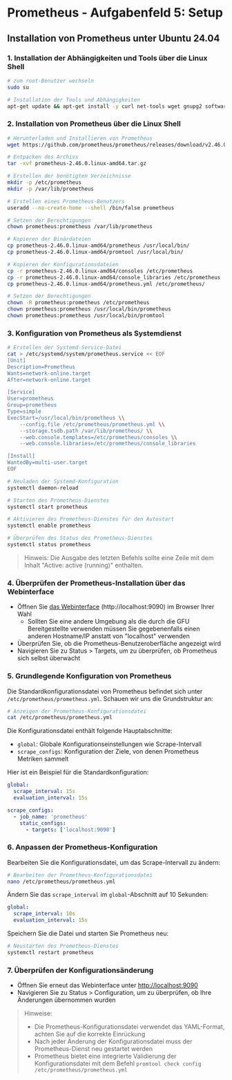 # Prometheus - Aufgabenfeld 5: Setup

## Installation von Prometheus unter Ubuntu 24.04

### 1. Installation der Abhängigkeiten und Tools über die Linux Shell

```bash
# zum root-Benutzer wechseln
sudo su

# Installation der Tools und Abhängigkeiten
apt-get update && apt-get install -y curl net-tools wget gnupg2 software-properties-common
```

### 2. Installation von Prometheus über die Linux Shell

```bash
# Herunterladen und Installieren von Prometheus
wget https://github.com/prometheus/prometheus/releases/download/v2.46.0/prometheus-2.46.0.linux-amd64.tar.gz

# Entpacken des Archivs
tar -xvf prometheus-2.46.0.linux-amd64.tar.gz

# Erstellen der benötigten Verzeichnisse
mkdir -p /etc/prometheus
mkdir -p /var/lib/prometheus

# Erstellen eines Prometheus-Benutzers
useradd --no-create-home --shell /bin/false prometheus

# Setzen der Berechtigungen
chown prometheus:prometheus /var/lib/prometheus

# Kopieren der Binärdateien
cp prometheus-2.46.0.linux-amd64/prometheus /usr/local/bin/
cp prometheus-2.46.0.linux-amd64/promtool /usr/local/bin/

# Kopieren der Konfigurationsdateien
cp -r prometheus-2.46.0.linux-amd64/consoles /etc/prometheus
cp -r prometheus-2.46.0.linux-amd64/console_libraries /etc/prometheus
cp prometheus-2.46.0.linux-amd64/prometheus.yml /etc/prometheus/

# Setzen der Berechtigungen
chown -R prometheus:prometheus /etc/prometheus
chown prometheus:prometheus /usr/local/bin/prometheus
chown prometheus:prometheus /usr/local/bin/promtool
```

### 3. Konfiguration von Prometheus als Systemdienst

```bash
# Erstellen der Systemd-Service-Datei
cat > /etc/systemd/system/prometheus.service << EOF
[Unit]
Description=Prometheus
Wants=network-online.target
After=network-online.target

[Service]
User=prometheus
Group=prometheus
Type=simple
ExecStart=/usr/local/bin/prometheus \\
    --config.file /etc/prometheus/prometheus.yml \\
    --storage.tsdb.path /var/lib/prometheus/ \\
    --web.console.templates=/etc/prometheus/consoles \\
    --web.console.libraries=/etc/prometheus/console_libraries

[Install]
WantedBy=multi-user.target
EOF

# Neuladen der Systemd-Konfiguration
systemctl daemon-reload

# Starten des Prometheus-Dienstes
systemctl start prometheus

# Aktivieren des Prometheus-Dienstes für den Autostart
systemctl enable prometheus

# Überprüfen des Status des Prometheus-Dienstes
systemctl status prometheus
```
> Hinweis: Die Ausgabe des letzten Befehls sollte eine Zeile mit dem Inhalt "Active: active (running)" enthalten.

### 4. Überprüfen der Prometheus-Installation über das Webinterface

- Öffnen Sie [das Webinterface](http://localhost:9090) (http://localhost:9090) im Browser Ihrer Wahl
    - Sollten Sie eine andere Umgebung als die durch die GFU Bereitgestellte verwenden müssen Sie gegebenenfalls einen anderen Hostname/IP anstatt von "localhost" verwenden
- Überprüfen Sie, ob die Prometheus-Benutzeroberfläche angezeigt wird
- Navigieren Sie zu Status > Targets, um zu überprüfen, ob Prometheus sich selbst überwacht

### 5. Grundlegende Konfiguration von Prometheus

Die Standardkonfigurationsdatei von Prometheus befindet sich unter `/etc/prometheus/prometheus.yml`. Schauen wir uns die Grundstruktur an:

```bash
# Anzeigen der Prometheus-Konfigurationsdatei
cat /etc/prometheus/prometheus.yml
```

Die Konfigurationsdatei enthält folgende Hauptabschnitte:

- `global`: Globale Konfigurationseinstellungen wie Scrape-Intervall
- `scrape_configs`: Konfiguration der Ziele, von denen Prometheus Metriken sammelt

Hier ist ein Beispiel für die Standardkonfiguration:

```yaml
global:
  scrape_interval: 15s
  evaluation_interval: 15s

scrape_configs:
  - job_name: 'prometheus'
    static_configs:
      - targets: ['localhost:9090']
```

### 6. Anpassen der Prometheus-Konfiguration

Bearbeiten Sie die Konfigurationsdatei, um das Scrape-Intervall zu ändern:

```bash
# Bearbeiten der Prometheus-Konfigurationsdatei
nano /etc/prometheus/prometheus.yml
```

Ändern Sie das `scrape_interval` im `global`-Abschnitt auf 10 Sekunden:

```yaml
global:
  scrape_interval: 10s
  evaluation_interval: 15s
```

Speichern Sie die Datei und starten Sie Prometheus neu:

```bash
# Neustarten des Prometheus-Dienstes
systemctl restart prometheus
```

### 7. Überprüfen der Konfigurationsänderung

- Öffnen Sie erneut das Webinterface unter [http://localhost:9090](http://localhost:9090)
- Navigieren Sie zu Status > Configuration, um zu überprüfen, ob Ihre Änderungen übernommen wurden

> Hinweise:
> - Die Prometheus-Konfigurationsdatei verwendet das YAML-Format, achten Sie auf die korrekte Einrückung
> - Nach jeder Änderung der Konfigurationsdatei muss der Prometheus-Dienst neu gestartet werden
> - Prometheus bietet eine integrierte Validierung der Konfigurationsdatei mit dem Befehl `promtool check config /etc/prometheus/prometheus.yml`
